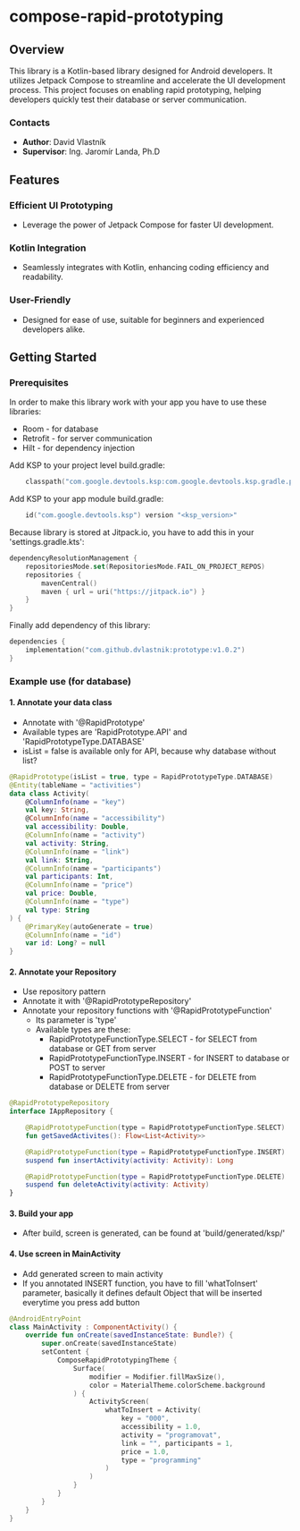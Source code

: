 # compose-rapid-prototyping

## Overview
This library is a Kotlin-based library designed for Android developers. It utilizes Jetpack Compose to streamline and accelerate the UI development process. This project focuses on enabling rapid prototyping, helping developers quickly test their database or server communication.

### Contacts
 - **Author**: David Vlastník
 - **Supervisor**: Ing. Jaromír Landa, Ph.D

## Features

### Efficient UI Prototyping
 - Leverage the power of Jetpack Compose for faster UI development.

### Kotlin Integration
 - Seamlessly integrates with Kotlin, enhancing coding efficiency and readability.

### User-Friendly
 - Designed for ease of use, suitable for beginners and experienced developers alike.

## Getting Started

### Prerequisites
In order to make this library work with your app you have to use these libraries:
 - Room - for database
 - Retrofit - for server communication
 - Hilt - for dependency injection

Add KSP to your project level build.gradle:
```build.gradle.kts
    classpath("com.google.devtools.ksp:com.google.devtools.ksp.gradle.plugin:<ksp_version>")    
```

Add KSP to your app module build.gradle:
```build.gradle.kts
    id("com.google.devtools.ksp") version "<ksp_version>"
```

Because library is stored at Jitpack.io, you have to add this in your 'settings.gradle.kts':
```settings.gradle.kts
dependencyResolutionManagement {
	repositoriesMode.set(RepositoriesMode.FAIL_ON_PROJECT_REPOS)
	repositories {
		mavenCentral()
		maven { url = uri("https://jitpack.io") }
	}
}
```

Finally add dependency of this library:
```build.gradle.kts
dependencies {
    implementation("com.github.dvlastnik:prototype:v1.0.2")
}
```

### Example use (for database)
#### 1. Annotate your data class
 - Annotate with '@RapidPrototype'
 - Available types are 'RapidPrototype.API' and 'RapidPrototypeType.DATABASE'
 - isList = false is available only for API, because why database without list?

```kotlin
@RapidPrototype(isList = true, type = RapidPrototypeType.DATABASE)
@Entity(tableName = "activities")
data class Activity(
    @ColumnInfo(name = "key")
    val key: String,
    @ColumnInfo(name = "accessibility")
    val accessibility: Double,
    @ColumnInfo(name = "activity")
    val activity: String,
    @ColumnInfo(name = "link")
    val link: String,
    @ColumnInfo(name = "participants")
    val participants: Int,
    @ColumnInfo(name = "price")
    val price: Double,
    @ColumnInfo(name = "type")
    val type: String
) {
    @PrimaryKey(autoGenerate = true)
    @ColumnInfo(name = "id")
    var id: Long? = null
}
```

#### 2. Annotate your Repository
 - Use repository pattern
 - Annotate it with '@RapidPrototypeRepository'
 - Annotate your repository functions with '@RapidPrototypeFunction'
   - Its parameter is 'type'
   - Available types are these:
     - RapidPrototypeFunctionType.SELECT - for SELECT from database or GET from server
     - RapidPrototypeFunctionType.INSERT - for INSERT to database or POST to server
     - RapidPrototypeFunctionType.DELETE - for DELETE from database or DELETE from server

```kotlin
@RapidPrototypeRepository
interface IAppRepository {

    @RapidPrototypeFunction(type = RapidPrototypeFunctionType.SELECT)
    fun getSavedActivites(): Flow<List<Activity>>

    @RapidPrototypeFunction(type = RapidPrototypeFunctionType.INSERT)
    suspend fun insertActivity(activity: Activity): Long

    @RapidPrototypeFunction(type = RapidPrototypeFunctionType.DELETE)
    suspend fun deleteActivity(activity: Activity)
}
```

#### 3. Build your app
 - After build, screen is generated, can be found at 'build/generated/ksp/<debug or release>'

#### 4. Use screen in MainActivity
 - Add generated screen to main activity
 - If you annotated INSERT function, you have to fill 'whatToInsert' parameter, basically it defines default Object that will be inserted everytime you press add button

```kotlin
@AndroidEntryPoint
class MainActivity : ComponentActivity() {
    override fun onCreate(savedInstanceState: Bundle?) {
        super.onCreate(savedInstanceState)
        setContent {
            ComposeRapidPrototypingTheme {
                Surface(
                    modifier = Modifier.fillMaxSize(),
                    color = MaterialTheme.colorScheme.background
                ) {
                    ActivityScreen(
                        whatToInsert = Activity(
                            key = "000", 
                            accessibility = 1.0, 
                            activity = "programovat", 
                            link = "", participants = 1, 
                            price = 1.0, 
                            type = "programming"
                        )
                    )
                }
            }
        }
    }
}
```